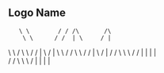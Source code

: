 ## Logo Name

 
 
                       
       \ \        / / /\       /\
        \ \      / /  | \     / |
 \ \   / \ \    /  /  |  \   /  |
  \ \ / / \ \  / /    |   \ /   |
  / / \ \  \ \/ /     | |     | |   
 / /   \ \  \  /      | |     | |

